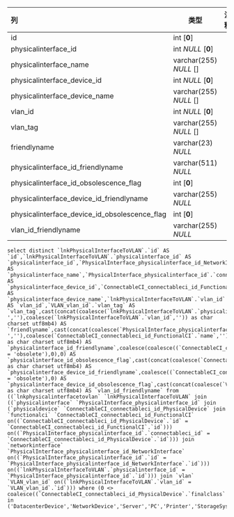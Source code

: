 | 列                                            | 类型                   | 注释 |
| :-------------------------------------------- | ---------------------- | ---- |
| id                                            | int [**0**]            |      |
| physicalinterface_id                          | int *NULL* [**0**]     |      |
| physicalinterface_name                        | varchar(255) *NULL* [] |      |
| physicalinterface_device_id                   | int *NULL* [**0**]     |      |
| physicalinterface_device_name                 | varchar(255) *NULL* [] |      |
| vlan_id                                       | int *NULL* [**0**]     |      |
| vlan_tag                                      | varchar(255) *NULL* [] |      |
| friendlyname                                  | varchar(23) *NULL*     |      |
| physicalinterface_id_friendlyname             | varchar(511) *NULL*    |      |
| physicalinterface_id_obsolescence_flag        | int [**0**]            |      |
| physicalinterface_device_id_friendlyname      | varchar(255) *NULL*    |      |
| physicalinterface_device_id_obsolescence_flag | int [**0**]            |      |
| vlan_id_friendlyname                          | varchar(255) *NULL*    |      |

```
select distinct `lnkPhysicalInterfaceToVLAN`.`id` AS `id`,`lnkPhysicalInterfaceToVLAN`.`physicalinterface_id` AS `physicalinterface_id`,`PhysicalInterface_physicalinterface_id_NetworkInterface`.`name` AS `physicalinterface_name`,`PhysicalInterface_physicalinterface_id`.`connectableci_id` AS `physicalinterface_device_id`,`ConnectableCI_connectableci_id_FunctionalCI`.`name` AS `physicalinterface_device_name`,`lnkPhysicalInterfaceToVLAN`.`vlan_id` AS `vlan_id`,`VLAN_vlan_id`.`vlan_tag` AS `vlan_tag`,cast(concat(coalesce(`lnkPhysicalInterfaceToVLAN`.`physicalinterface_id`,''),coalesce(' ',''),coalesce(`lnkPhysicalInterfaceToVLAN`.`vlan_id`,'')) as char charset utf8mb4) AS `friendlyname`,cast(concat(coalesce(`PhysicalInterface_physicalinterface_id_NetworkInterface`.`name`,''),coalesce(' ',''),coalesce(`ConnectableCI_connectableci_id_FunctionalCI`.`name`,'')) as char charset utf8mb4) AS `physicalinterface_id_friendlyname`,coalesce(coalesce((`ConnectableCI_connectableci_id_PhysicalDevice`.`status` = 'obsolete'),0),0) AS `physicalinterface_id_obsolescence_flag`,cast(concat(coalesce(`ConnectableCI_connectableci_id_FunctionalCI`.`name`,'')) as char charset utf8mb4) AS `physicalinterface_device_id_friendlyname`,coalesce((`ConnectableCI_connectableci_id_PhysicalDevice`.`status` = 'obsolete'),0) AS `physicalinterface_device_id_obsolescence_flag`,cast(concat(coalesce(`VLAN_vlan_id`.`vlan_tag`,'')) as char charset utf8mb4) AS `vlan_id_friendlyname` from ((`lnkphysicalinterfacetovlan` `lnkPhysicalInterfaceToVLAN` join ((`physicalinterface` `PhysicalInterface_physicalinterface_id` join (`physicaldevice` `ConnectableCI_connectableci_id_PhysicalDevice` join `functionalci` `ConnectableCI_connectableci_id_FunctionalCI` on((`ConnectableCI_connectableci_id_PhysicalDevice`.`id` = `ConnectableCI_connectableci_id_FunctionalCI`.`id`))) on((`PhysicalInterface_physicalinterface_id`.`connectableci_id` = `ConnectableCI_connectableci_id_PhysicalDevice`.`id`))) join `networkinterface` `PhysicalInterface_physicalinterface_id_NetworkInterface` on((`PhysicalInterface_physicalinterface_id`.`id` = `PhysicalInterface_physicalinterface_id_NetworkInterface`.`id`))) on((`lnkPhysicalInterfaceToVLAN`.`physicalinterface_id` = `PhysicalInterface_physicalinterface_id`.`id`))) join `vlan` `VLAN_vlan_id` on((`lnkPhysicalInterfaceToVLAN`.`vlan_id` = `VLAN_vlan_id`.`id`))) where (0 <> coalesce((`ConnectableCI_connectableci_id_PhysicalDevice`.`finalclass` in ('DatacenterDevice','NetworkDevice','Server','PC','Printer','StorageSystem','SANSwitch','TapeLibrary','NAS','ConnectableCI')),1))
```

